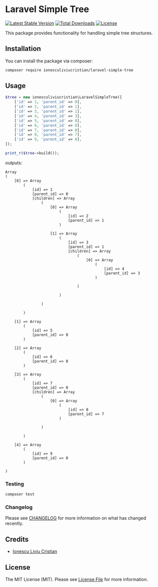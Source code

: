 # Laravel Simple Tree

[![Latest Stable Version](https://poser.pugx.org/ionesculiviucristian/laravel-simple-tree/v/stable)](https://packagist.org/packages/ionesculiviucristian/laravel-simple-tree)
[![Total Downloads](https://poser.pugx.org/ionesculiviucristian/laravel-simple-tree/downloads)](https://packagist.org/packages/ionesculiviucristian/laravel-simple-tree)
[![License](https://poser.pugx.org/ionesculiviucristian/laravel-simple-tree/license)](https://packagist.org/packages/ionesculiviucristian/laravel-simple-tree)

This package provides functionality for handling simple tree structures.

## Installation

You can install the package via composer:

```bash
composer require ionesculiviucristian/laravel-simple-tree
```

## Usage

``` php
$tree = new ionesculiviucristian\LaravelSimpleTree([
    ['id' => 1, 'parent_id' => 0],
    ['id' => 2, 'parent_id' => 1],
    ['id' => 3, 'parent_id' => 1],
    ['id' => 4, 'parent_id' => 3],
    ['id' => 5, 'parent_id' => 0],
    ['id' => 6, 'parent_id' => 0],
    ['id' => 7, 'parent_id' => 0],
    ['id' => 8, 'parent_id' => 7],
    ['id' => 9, 'parent_id' => 0],
]);

print_r($tree->build());
```

outputs:

```
Array
(
    [0] => Array
        (
            [id] => 1
            [parent_id] => 0
            [children] => Array
                (
                    [0] => Array
                        (
                            [id] => 2
                            [parent_id] => 1
                        )

                    [1] => Array
                        (
                            [id] => 3
                            [parent_id] => 1
                            [children] => Array
                                (
                                    [0] => Array
                                        (
                                            [id] => 4
                                            [parent_id] => 3
                                        )

                                )

                        )

                )

        )

    [1] => Array
        (
            [id] => 5
            [parent_id] => 0
        )

    [2] => Array
        (
            [id] => 6
            [parent_id] => 0
        )

    [3] => Array
        (
            [id] => 7
            [parent_id] => 0
            [children] => Array
                (
                    [0] => Array
                        (
                            [id] => 8
                            [parent_id] => 7
                        )

                )

        )

    [4] => Array
        (
            [id] => 9
            [parent_id] => 0
        )

)
```

### Testing

``` bash
composer test
```

### Changelog

Please see [CHANGELOG](CHANGELOG.md) for more information on what has changed recently.

## Credits

- [Ionescu Liviu Cristian](https://github.com/ionesculiviucristian)

## License

The MIT License (MIT). Please see [License File](LICENSE.md) for more information.
